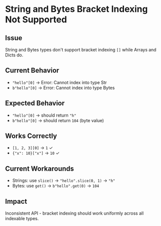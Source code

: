 # String and Bytes Bracket Indexing Not Supported

## Issue
String and Bytes types don't support bracket indexing `[]` while Arrays and Dicts do.

## Current Behavior
- `"hello"[0]` → Error: Cannot index into type Str
- `b"hello"[0]` → Error: Cannot index into type Bytes

## Expected Behavior
- `"hello"[0]` → should return `"h"`
- `b"hello"[0]` → should return `104` (byte value)

## Works Correctly
- `[1, 2, 3][0]` → `1` ✓
- `{"x": 10}["x"]` → `10` ✓

## Current Workarounds
- Strings: use `slice()` → `"hello".slice(0, 1)` → `"h"`
- Bytes: use `get()` → `b"hello".get(0)` → `104`

## Impact
Inconsistent API - bracket indexing should work uniformly across all indexable types.
